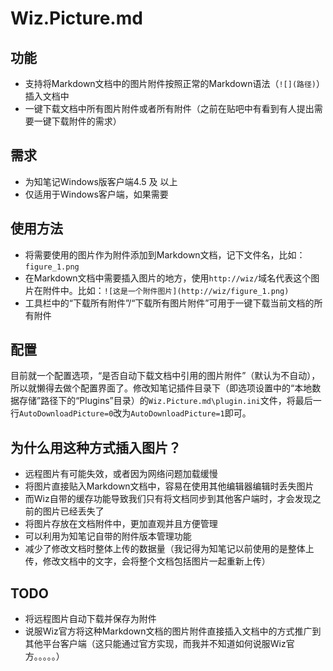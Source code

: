 # Wiz.Picture.md

## 功能

* 支持将Markdown文档中的图片附件按照正常的Markdown语法（`![](路径)`）插入文档中
* 一键下载文档中所有图片附件或者所有附件（之前在贴吧中有看到有人提出需要一键下载附件的需求）

## 需求

* 为知笔记Windows版客户端4.5 及 以上
* 仅适用于Windows客户端，如果需要

## 使用方法

* 将需要使用的图片作为附件添加到Markdown文档，记下文件名，比如：`figure_1.png`
* 在Markdown文档中需要插入图片的地方，使用`http://wiz/`域名代表这个图片在附件中。比如：`![这是一个附件图片](http://wiz/figure_1.png)`
* 工具栏中的“下载所有附件”/“下载所有图片附件”可用于一键下载当前文档的所有附件

## 配置

目前就一个配置选项，“是否自动下载文档中引用的图片附件”（默认为不自动），所以就懒得去做个配置界面了。修改知笔记插件目录下（即选项设置中的“本地数据存储”路径下的“Plugins”目录）的`Wiz.Picture.md\plugin.ini`文件，将最后一行`AutoDownloadPicture=0`改为`AutoDownloadPicture=1`即可。

## 为什么用这种方式插入图片？

* 远程图片有可能失效，或者因为网络问题加载缓慢
* 将图片直接贴入Markdown文档中，容易在使用其他编辑器编辑时丢失图片
* 而Wiz自带的缓存功能导致我们只有将文档同步到其他客户端时，才会发现之前的图片已经丢失了
* 将图片存放在文档附件中，更加直观并且方便管理
* 可以利用为知笔记自带的附件版本管理功能
* 减少了修改文档时整体上传的数据量（我记得为知笔记以前使用的是整体上传，修改文档中的文字，会将整个文档包括图片一起重新上传）

## TODO

* 将远程图片自动下载并保存为附件
* 说服Wiz官方将这种Markdown文档的图片附件直接插入文档中的方式推广到其他平台客户端（这只能通过官方实现，而我并不知道如何说服Wiz官方。。。。。）